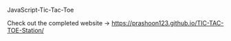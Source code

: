 JavaScript-Tic-Tac-Toe

Check out the completed website -> https://prashoon123.github.io/TIC-TAC-TOE-Station/
